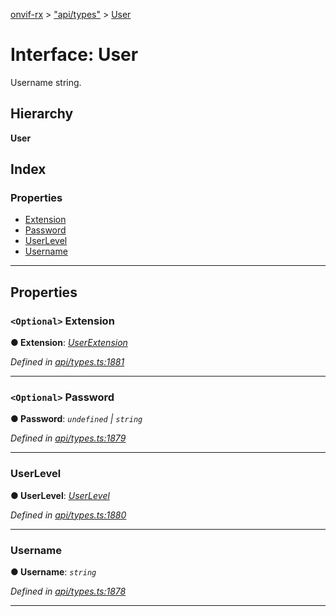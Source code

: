 [onvif-rx](../README.md) > ["api/types"](../modules/_api_types_.md) > [User](../interfaces/_api_types_.user.md)

# Interface: User

Username string.

## Hierarchy

**User**

## Index

### Properties

* [Extension](_api_types_.user.md#extension)
* [Password](_api_types_.user.md#password)
* [UserLevel](_api_types_.user.md#userlevel)
* [Username](_api_types_.user.md#username)

---

## Properties

<a id="extension"></a>

### `<Optional>` Extension

**● Extension**: *[UserExtension](_api_types_.userextension.md)*

*Defined in [api/types.ts:1881](https://github.com/patrickmichalina/onvif-rx/blob/3ab1739/src/api/types.ts#L1881)*

___
<a id="password"></a>

### `<Optional>` Password

**● Password**: *`undefined` \| `string`*

*Defined in [api/types.ts:1879](https://github.com/patrickmichalina/onvif-rx/blob/3ab1739/src/api/types.ts#L1879)*

___
<a id="userlevel"></a>

###  UserLevel

**● UserLevel**: *[UserLevel](../enums/_api_types_.userlevel.md)*

*Defined in [api/types.ts:1880](https://github.com/patrickmichalina/onvif-rx/blob/3ab1739/src/api/types.ts#L1880)*

___
<a id="username"></a>

###  Username

**● Username**: *`string`*

*Defined in [api/types.ts:1878](https://github.com/patrickmichalina/onvif-rx/blob/3ab1739/src/api/types.ts#L1878)*

___

